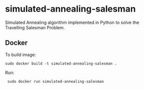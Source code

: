 # simulated-annealing-salesman

Simulated Annealing algorithm implemented in Python to solve the Travelling Salesman Problem.

## Docker

To build image:

```shell
sudo docker build -t simulated-annealing-salesman .
```

Run:

```shell
 sudo docker run simulated-annealing-salesman
```